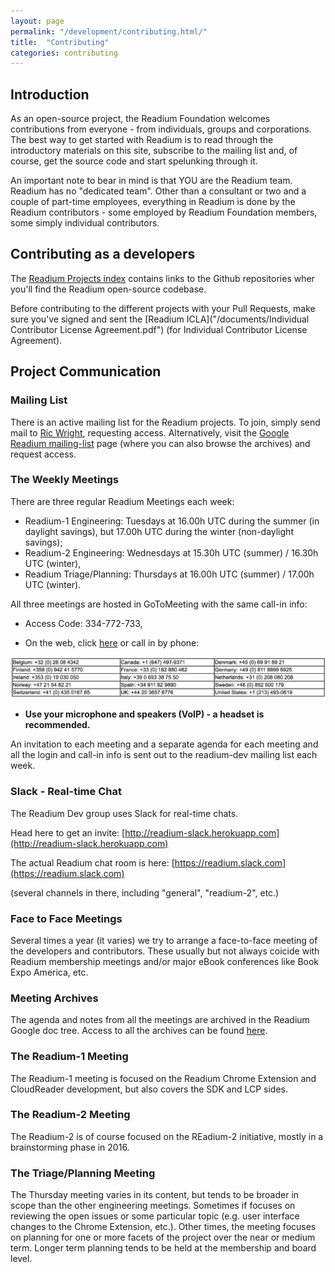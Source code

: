 ```yaml
---
layout: page
permalink: "/development/contributing.html/"
title:  "Contributing"
categories: contributing
---
```

## Introduction

As an open-source project, the Readium Foundation welcomes contributions from everyone - from individuals, groups and corporations. The best way to get started with Readium is to read through the introductory materials on this site, subscribe to the mailing list and, of course, get the source code and start spelunking through it.

An important note to bear in mind is that YOU are the Readium team. Readium has no "dedicated team". Other than a consultant or two and a couple of part-time employees, everything in Readium is done by the Readium contributors - some employed by Readium Foundation members, some simply individual contributors.

## Contributing as a developers

The [Readium Projects index](/) contains links to the Github repositories wher you'll find the Readium open-source codebase.

Before contributing to the different projects with your Pull Requests, make sure you've signed and sent the [Readium ICLA]("/documents/Individual Contributor License Agreement.pdf") (for Individual Contributor License Agreement).

## Project Communication

### Mailing List

There is an active mailing list for the Readium projects. To join, simply send mail to [Ric Wright](rkwright@readium.org), requesting access. Alternatively, visit the [Google Readium mailing-list](https://groups.google.com/forum/?fromgroups#!forum/readium-dev) page (where you can also browse the archives) and request access.

### The Weekly Meetings

There are three regular Readium Meetings each week:

- Readium-1 Engineering:	Tuesdays at 16.00h UTC during the summer (in daylight savings), but 17.00h UTC during the winter (non-daylight savings);
- Readium-2 Engineering:	Wednesdays at 15.30h UTC (summer) /  16.30h UTC (winter),
- Readium Triage/Planning:	Thursdays at 16.00h UTC (summer) /  17.00h UTC (winter).

All three meetings are hosted in GoToMeeting with the same call-in info:

- Access Code: 334-772-733,

- On the web, click [here](https://global.gotomeeting.com/join/334772733) or call in by phone:

![phones](/assets/others/phones.png)

- **Use your microphone and speakers (VoIP) - a headset is recommended.**

An invitation to each meeting and a separate agenda for each meeting and all the login and call-in info is sent out to the readium-dev mailing list each week.

### Slack - Real-time Chat

The Readium Dev group uses Slack for real-time chats.

Head here to get an invite:
[http://readium-slack.herokuapp.com](http://readium-slack.herokuapp.com)

The actual Readium chat room is here:
[https://readium.slack.com](https://readium.slack.com)

(several channels in there, including "general", "readium-2", etc.)

### Face to Face Meetings

Several times a year (it varies) we try to arrange a face-to-face meeting of the developers and contributors. These usually but not always coicide with Readium membership meetings and/or major eBook conferences like Book Expo America, etc.

### Meeting Archives

The agenda and notes from all the meetings are archived in the Readium Google doc tree. Access to all the archives can be found [here](https://drive.google.com/drive/folders/0BzaNaBNAB6FjRmFocHotbV9nMFU?hl=en).

### The Readium-1 Meeting

The Readium-1 meeting is focused on the Readium Chrome Extension and CloudReader development, but also covers the SDK and LCP sides.

### The Readium-2 Meeting

The Readium-2  is of course focused on the REadium-2 initiative, mostly in a brainstorming phase in 2016.

### The Triage/Planning Meeting

The Thursday meeting varies in its content, but tends to be broader in scope than the other engineering meetings. Sometimes if focuses on reviewing the open issues or some particular topic (e.g. user interface changes to the Chrome Extension, etc.). Other times, the meeting focuses on planning for one or more facets of the project over the near or medium term. Longer term planning tends to be held at the membership and board level.